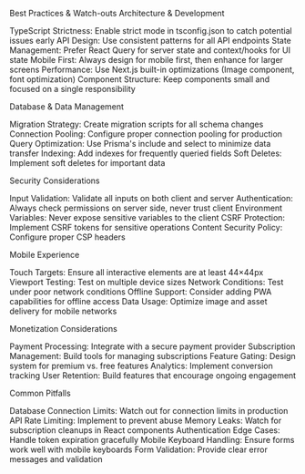 Best Practices & Watch-outs
Architecture & Development

TypeScript Strictness: Enable strict mode in tsconfig.json to catch potential issues early
API Design: Use consistent patterns for all API endpoints
State Management: Prefer React Query for server state and context/hooks for UI state
Mobile First: Always design for mobile first, then enhance for larger screens
Performance: Use Next.js built-in optimizations (Image component, font optimization)
Component Structure: Keep components small and focused on a single responsibility

Database & Data Management

Migration Strategy: Create migration scripts for all schema changes
Connection Pooling: Configure proper connection pooling for production
Query Optimization: Use Prisma's include and select to minimize data transfer
Indexing: Add indexes for frequently queried fields
Soft Deletes: Implement soft deletes for important data

Security Considerations

Input Validation: Validate all inputs on both client and server
Authentication: Always check permissions on server side, never trust client
Environment Variables: Never expose sensitive variables to the client
CSRF Protection: Implement CSRF tokens for sensitive operations
Content Security Policy: Configure proper CSP headers

Mobile Experience

Touch Targets: Ensure all interactive elements are at least 44×44px
Viewport Testing: Test on multiple device sizes
Network Conditions: Test under poor network conditions
Offline Support: Consider adding PWA capabilities for offline access
Data Usage: Optimize image and asset delivery for mobile networks

Monetization Considerations

Payment Processing: Integrate with a secure payment provider
Subscription Management: Build tools for managing subscriptions
Feature Gating: Design system for premium vs. free features
Analytics: Implement conversion tracking
User Retention: Build features that encourage ongoing engagement

Common Pitfalls

Database Connection Limits: Watch out for connection limits in production
API Rate Limiting: Implement to prevent abuse
Memory Leaks: Watch for subscription cleanups in React components
Authentication Edge Cases: Handle token expiration gracefully
Mobile Keyboard Handling: Ensure forms work well with mobile keyboards
Form Validation: Provide clear error messages and validation
